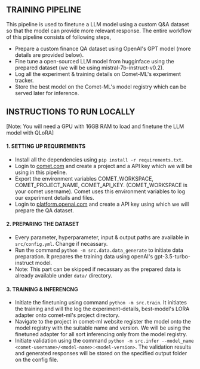 ## TRAINING PIPELINE
This pipeline is used to finetune a LLM model using a custom Q&A dataset so that the model can provide more relevant response. The entire workflow of this pipeline consists of following steps,

- Prepare a custom finance QA dataset using OpenAI's GPT model (more details are provided below).
- Fine tune a open-sourced LLM model from hugginface using the prepared dataset (we will be using mistral-7b-instruct-v0.2).
- Log all the experiment & training details on Comet-ML's experiment tracker.
- Store the best model on the Comet-ML's model registry which can be served later for inference.

## INSTRUCTIONS TO RUN LOCALLY
[Note: You will need a GPU with 16GB RAM to load and finetune the LLM model with QLoRA]

#### 1. SETTING UP REQUIREMENTS

- Install all the dependencies using `pip install -r requirements.txt`.
- Login to [comet.com](www.comet.com) and create a project and a API key which we will be using in this pipeline.
- Export the environment variables COMET_WORKSPACE, COMET_PROJECT_NAME, COMET_API_KEY. (COMET_WORKSPACE is your comet username). Comet uses this environment variables to log our experiment details and files.
- Login to [platform.openai.com](https://platform.openai.com/) and create a API key using which we will prepare the QA dataset.

#### 2. PREPARING THE DATASET

- Every parameter, hyperparameter, input & output paths are available in `src/config.yml`. Change if necassary.
- Run the command `python -m src.data.data_generate` to initiate data preparation. It prepares the training data using openAI's gpt-3.5-turbo-instruct model. 
- Note: This part can be skipped if necassary as the prepared data is already available under `data/` directory.

#### 3. TRAINING & INFERENCNG

- Initiate the finetuning using command `python -m src.train`. It initiates the training and will the log the experiment-details, best-model's LORA adapter onto comet-ml's project directory.
- Navigate to the project in comet-ml website register the model onto the model registry with the suitable name and version. We will be using the finetuned adapter for all sort inferencing only from the model registry.
- Initiate validation using the command `python -m src.infer --model_name <comet-username>/<model-name>:<model-version>`. The validation results and generated responses will be stored on the specified output folder on the config file.

